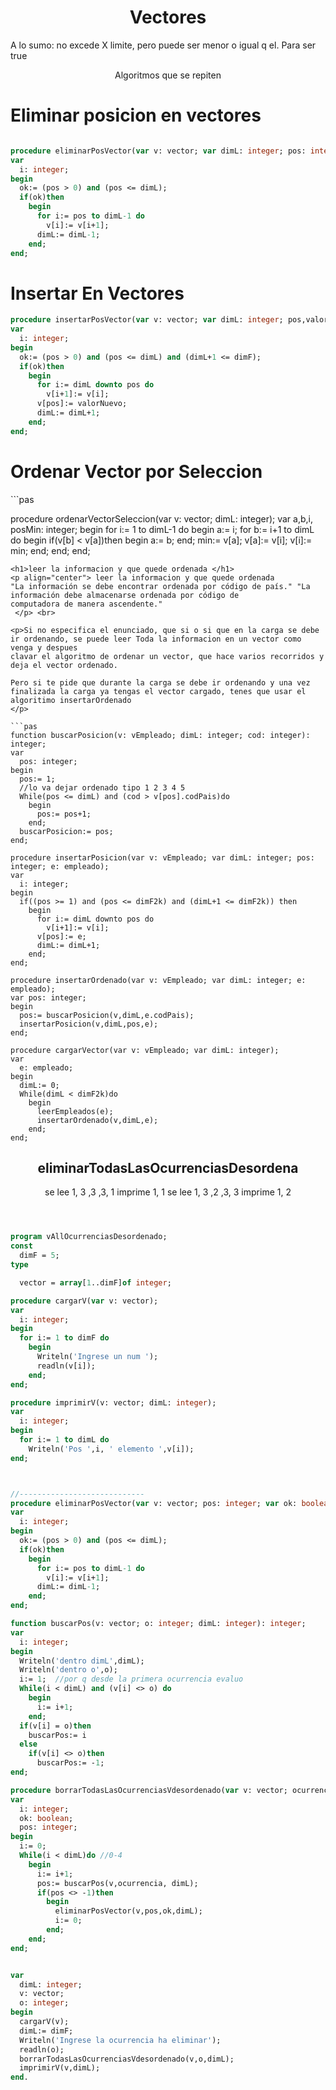 <h1 align="center"> Vectores </h1>
<p>A lo sumo: no excede X limite, pero puede ser menor o igual q el. Para ser true<p>
<p align="center">Algoritmos que se repiten</p>

<h1>Eliminar posicion en vectores </h1>

```pas

procedure eliminarPosVector(var v: vector; var dimL: integer; pos: integer; var ok: boolean); //ok es para saber si se pudo eliminar
var
  i: integer;
begin
  ok:= (pos > 0) and (pos <= dimL);
  if(ok)then
    begin
      for i:= pos to dimL-1 do
        v[i]:= v[i+1];
      dimL:= dimL-1;
    end;
end;

```
<h1>Insertar En Vectores </h1>

```pas
procedure insertarPosVector(var v: vector; var dimL: integer; pos,valorNuevo: integer; var ok: boolean);
var
  i: integer;
begin
  ok:= (pos > 0) and (pos <= dimL) and (dimL+1 <= dimF);
  if(ok)then
    begin
      for i:= dimL downto pos do
        v[i+1]:= v[i];
      v[pos]:= valorNuevo;
      dimL:= dimL+1;
    end;
end;

```

<h1>Ordenar Vector por Seleccion </h1>
```pas

procedure ordenarVectorSeleccion(var v: vector; dimL: integer);
var
  a,b,i, posMin: integer;
begin
  for i:= 1 to dimL-1 do
    begin
      a:= i;
      for b:= i+1 to dimL do
        begin
          if(v[b] < v[a])then
            begin
              a:= b;
            end;
          min:= v[a];
          v[a]:= v[i];
          v[i]:= min;
        end;
    end;
end;

```
<h1>leer la informacion y que quede ordenada </h1>
<p align="center"> leer la informacion y que quede ordenada 
"La información se debe encontrar ordenada por código de país." "La información debe almacenarse ordenada por código de
computadora de manera ascendente."
 </p> <br>

<p>Si no especifica el enunciado, que si o si que en la carga se debe ir ordenando, se puede leer Toda la informacion en un vector como venga y despues
clavar el algoritmo de ordenar un vector, que hace varios recorridos y deja el vector ordenado.

Pero si te pide que durante la carga se debe ir ordenando y una vez finalizada la carga ya tengas el vector cargado, tenes que usar el algoritimo insertarOrdenado
</p>
  
```pas 
function buscarPosicion(v: vEmpleado; dimL: integer; cod: integer): integer;
var
  pos: integer;
begin
  pos:= 1;
  //lo va dejar ordenado tipo 1 2 3 4 5
  While(pos <= dimL) and (cod > v[pos].codPais)do
    begin
      pos:= pos+1;
    end;
  buscarPosicion:= pos;
end;

procedure insertarPosicion(var v: vEmpleado; var dimL: integer; pos: integer; e: empleado);
var
  i: integer;
begin
  if((pos >= 1) and (pos <= dimF2k) and (dimL+1 <= dimF2k)) then
    begin
      for i:= dimL downto pos do
        v[i+1]:= v[i];
      v[pos]:= e;
      dimL:= dimL+1;
    end;
end;

procedure insertarOrdenado(var v: vEmpleado; var dimL: integer; e: empleado);
var pos: integer;
begin
  pos:= buscarPosicion(v,dimL,e.codPais);
  insertarPosicion(v,dimL,pos,e);
end;

procedure cargarVector(var v: vEmpleado; var dimL: integer);
var
  e: empleado;
begin
  dimL:= 0;
  While(dimL < dimF2k)do
    begin
      leerEmpleados(e);
      insertarOrdenado(v,dimL,e);
    end;
end;
```












<h2 align="center">eliminarTodasLasOcurrenciasDesordena</h2>

<p align="center"> se lee 1, 3 ,3 ,3, 1
imprime 1, 1
se lee 1, 3 ,2 ,3, 3
imprime 1, 2
 </p>

```pas



program vAllOcurrenciasDesordenado;
const
  dimF = 5;
type

  vector = array[1..dimF]of integer;

procedure cargarV(var v: vector);
var
  i: integer;
begin
  for i:= 1 to dimF do  
    begin
      Writeln('Ingrese un num ');
      readln(v[i]);
    end;
end;

procedure imprimirV(v: vector; dimL: integer);
var
  i: integer;
begin
  for i:= 1 to dimL do
    Writeln('Pos ',i, ' elemento ',v[i]);
end;



//----------------------------
procedure eliminarPosVector(var v: vector; pos: integer; var ok: boolean; var dimL: integer);
var
  i: integer;
begin
  ok:= (pos > 0) and (pos <= dimL);
  if(ok)then
    begin
      for i:= pos to dimL-1 do
        v[i]:= v[i+1];
      dimL:= dimL-1;
    end;
end;

function buscarPos(v: vector; o: integer; dimL: integer): integer;
var
  i: integer;
begin
  Writeln('dentro dimL',dimL);
  Writeln('dentro o',o);
  i:= 1;  //por q desde la primera ocurrencia evaluo
  While(i < dimL) and (v[i] <> o) do
    begin
      i:= i+1;
    end;
  if(v[i] = o)then  
    buscarPos:= i
  else  
    if(v[i] <> o)then 
      buscarPos:= -1;
end;

procedure borrarTodasLasOcurrenciasVdesordenado(var v: vector; ocurrencia: integer; var dimL: integer);
var
  i: integer;
  ok: boolean;
  pos: integer;
begin
  i:= 0;
  While(i < dimL)do //0-4
    begin
      i:= i+1;
      pos:= buscarPos(v,ocurrencia, dimL);
      if(pos <> -1)then
        begin       
          eliminarPosVector(v,pos,ok,dimL);
          i:= 0;
        end;  
    end; 
end;


var
  dimL: integer;
  v: vector;
  o: integer;
begin
  cargarV(v);
  dimL:= dimF;
  Writeln('Ingrese la ocurrencia ha eliminar');
  readln(o);
  borrarTodasLasOcurrenciasVdesordenado(v,o,dimL);
  imprimirV(v,dimL);
end.

```
